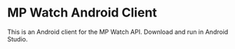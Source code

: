 # MP Watch Android Client

This is an Android client for the MP Watch API. Download and run in Android Studio.
